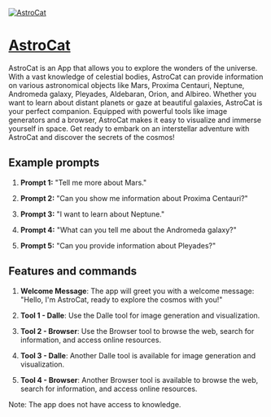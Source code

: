 [![AstroCat](https://files.oaiusercontent.com/file-fdHLCMw6lfnxlA6H3v0yvqCT?se=2123-10-17T21%3A05%3A40Z&sp=r&sv=2021-08-06&sr=b&rscc=max-age%3D31536000%2C%20immutable&rscd=attachment%3B%20filename%3De58d5173-5c6d-4ca0-9725-15a4a10199ee.png&sig=xmkhdjEb/OxUDCmhlcZew3lo8MWxkCQ2ipPIBycS5R8%3D)](https://chat.openai.com/g/g-Qifk1RJ1A-astrocat)

# [AstroCat](https://chat.openai.com/g/g-Qifk1RJ1A-astrocat)

AstroCat is an App that allows you to explore the wonders of the universe. With a vast knowledge of celestial bodies, AstroCat can provide information on various astronomical objects like Mars, Proxima Centauri, Neptune, Andromeda galaxy, Pleyades, Aldebaran, Orion, and Albireo. Whether you want to learn about distant planets or gaze at beautiful galaxies, AstroCat is your perfect companion. Equipped with powerful tools like image generators and a browser, AstroCat makes it easy to visualize and immerse yourself in space. Get ready to embark on an interstellar adventure with AstroCat and discover the secrets of the cosmos!

## Example prompts

1. **Prompt 1:** "Tell me more about Mars."

2. **Prompt 2:** "Can you show me information about Proxima Centauri?"

3. **Prompt 3:** "I want to learn about Neptune."

4. **Prompt 4:** "What can you tell me about the Andromeda galaxy?"

5. **Prompt 5:** "Can you provide information about Pleyades?"

## Features and commands

1. **Welcome Message**: The app will greet you with a welcome message: "Hello, I'm AstroCat, ready to explore the cosmos with you!"

2. **Tool 1 - Dalle**: Use the Dalle tool for image generation and visualization.

3. **Tool 2 - Browser**: Use the Browser tool to browse the web, search for information, and access online resources.

4. **Tool 3 - Dalle**: Another Dalle tool is available for image generation and visualization.

5. **Tool 4 - Browser**: Another Browser tool is available to browse the web, search for information, and access online resources.

Note: The app does not have access to knowledge.